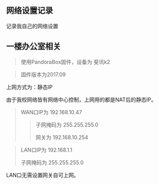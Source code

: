 ## 网络设置记录

记录我自己的网络设置

## 一楼办公室相关

> 使用PandoraBox固件，设备为 斐讯k2

> 固件版本为2017.09

上网方式为：静态IP

由于我校网络皆有网络中心控制，上网用的都是NAT后的静态IP。

> WAN口IP为 192.168.10.47
>> 子网掩码为 255.255.255.0
>>
>> 网关为 192.168.10.254

> LAN口IP为 192.168.1.1
>
> 子网掩码为 255.255.255.0

LAN口无需设置网关自可上网。